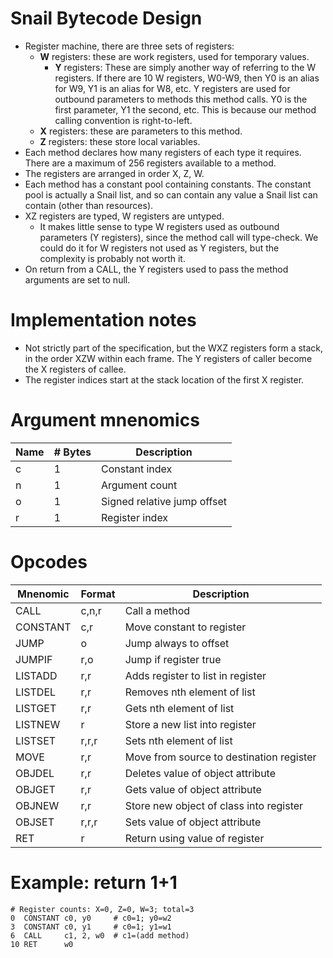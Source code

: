 # Snail Bytecode Design

* Register machine, there are three sets of registers:
  * **W** registers: these are work registers, used for temporary
    values.
    * **Y** registers: These are simply another way of referring to
      the W registers. If there are 10 W registers, W0-W9, then Y0 is
      an alias for W9, Y1 is an alias for W8, etc. Y registers are
      used for outbound parameters to methods this method calls. Y0 is
      the first parameter, Y1 the second, etc. This is because our
      method calling convention is right-to-left.
  * **X** registers: these are parameters to this method.
  * **Z** registers: these store local variables.
* Each method declares how many registers of each type it requires. There
  are a maximum of 256 registers available to a method.
* The registers are arranged in order X, Z, W.
* Each method has a constant pool containing constants. The constant pool
  is actually a Snail list, and so can contain any value a Snail list can
  contain (other than resources).
* XZ registers are typed, W registers are untyped.
  * It makes little sense to type W registers used as outbound parameters
    (Y registers), since the method call will type-check. We could do it
    for W registers not used as Y registers, but the complexity is
    probably not worth it.
* On return from a CALL, the Y registers used to pass the method arguments
  are set to null.

# Implementation notes

* Not strictly part of the specification, but the WXZ registers form
  a stack, in the order XZW within each frame. The Y registers of caller
  become the X registers of callee.
* The register indices start at the stack location of the first X register.

# Argument mnenomics

|Name   |# Bytes|Description                              |
|-------|-------|-----------------------------------------|
|c      |1      |Constant index                           |
|n      |1      |Argument count                           |
|o      |1      |Signed relative jump offset              |
|r      |1      |Register index                           |

# Opcodes

|Mnenomic |Format |Description                                |
|---------|-------|-------------------------------------------|
|CALL     |c,n,r  |Call a method                              |
|CONSTANT |c,r    |Move constant to register                  |
|JUMP     |o      |Jump always to offset                      |
|JUMPIF   |r,o    |Jump if register true                      |
|LISTADD  |r,r    |Adds register to list in register          |
|LISTDEL  |r,r    |Removes nth element of list                |
|LISTGET  |r,r    |Gets nth element of list                   |
|LISTNEW  |r      |Store a new list into register             |
|LISTSET  |r,r,r  |Sets nth element of list                   |
|MOVE     |r,r    |Move from source to destination register   |
|OBJDEL   |r,r    |Deletes value of object attribute          |
|OBJGET   |r,r    |Gets value of object attribute             |
|OBJNEW   |r,r    |Store new object of class into register    |
|OBJSET   |r,r,r  |Sets value of object attribute             |
|RET      |r      |Return using value of register             |

# Example: return 1+1

```
# Register counts: X=0, Z=0, W=3; total=3
0  CONSTANT c0, y0     # c0=1; y0=w2
3  CONSTANT c0, y1     # c0=1; y1=w1
6  CALL     c1, 2, w0  # c1=(add method)
10 RET      w0
```
